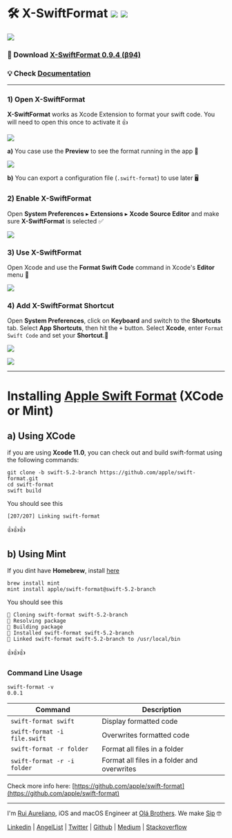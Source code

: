 # 🛠 X-SwiftFormat [![](https://img.shields.io/badge/license-MIT-eb3d33.svg)](https://raw.githubusercontent.com/ruiaureliano/X-SwiftFormat/master/LICENSE) ![](https://img.shields.io/badge/swift-5.2-eb3d33.svg)

![](./assets/xsf_header.png)

### 🔗 Download [X-SwiftFormat 0.9.4 (β94)](https://github.com/ruiaureliano/X-SwiftFormat/releases/download/β94/x-swiftformat_0.9.4_94.zip)
### 💡 Check [Documentation](https://github.com/ruiaureliano/X-SwiftFormat/blob/master/DOCS.md)

---

### 1) Open X-SwiftFormat

**X-SwiftFormat** works as Xcode Extension to format your swift code. You will need to open this once to activate it 👍

![](./assets/xsf_running.png)

**a)** You case use the **Preview** to see the format running in the app 🦾

![](./assets/xsf_format.gif)

**b)** You can export a configuration file (`.swift-format`) to use later 🖥

### 2) Enable X-SwiftFormat

Open **System Preferences** ▸ **Extensions** ▸ **Xcode Source Editor** and make sure **X-SwiftFormat** is selected ✅

![](./assets/xsf_extensions.png)

### 3) Use X-SwiftFormat

Open Xcode and use the **Format Swift Code** command in Xcode's **Editor** menu 🚀

![](./assets/xsf_usage.png)

### 4) Add X-SwiftFormat Shortcut

Open **System Preferences**, click on **Keyboard** and switch to the **Shortcuts** tab. Select **App Shortcuts**, then hit the <kbd>+</kbd> button. Select **Xcode**, enter `Format Swift Code` and set your **Shortcut**.👏

![](./assets/xsf_shortcuts.png)

![](./assets/xsf_shortcut_set.png)

---

# Installing [Apple Swift Format](https://github.com/apple/swift-format) (XCode or Mint)

## a) Using XCode
if you are using **Xcode 11.0**, you can check out and build swift-format using the following commands:

```
git clone -b swift-5.2-branch https://github.com/apple/swift-format.git
cd swift-format
swift build
```
You should see this
```
[207/207] Linking swift-format
```
👍👍👍

## b) Using Mint 

If you dint have **Homebrew**, install [here](https://brew.sh)

```
brew install mint
mint install apple/swift-format@swift-5.2-branch
```
You should see this
```
🌱 Cloning swift-format swift-5.2-branch
🌱 Resolving package
🌱 Building package
🌱 Installed swift-format swift-5.2-branch
🌱 Linked swift-format swift-5.2-branch to /usr/local/bin
```
👍👍👍

### Command Line Usage

```
swift-format -v
0.0.1
```

|Command | Description |
|-|-|
|`swift-format swift`|Display formatted code|
|`swift-format -i file.swift`|Overwrites formatted code|
|`swift-format -r folder`|Format all files in a folder|
|`swift-format -r -i folder`|Format all files in a folder and overwrites|

Check more info here: [https://github.com/apple/swift-format](https://github.com/apple/swift-format)

---

I'm [Rui Aureliano](http://ruiaureliano.com), iOS and macOS Engineer at [Olá Brothers](https://theolabrothers.com). We make [Sip](https://sipapp.io) 🤓

[Linkedin](https://www.linkedin.com/in/ruiaureliano) | [AngelList](https://angel.co/ruiaureliano) | [Twitter](https://twitter.com/ruiaureliano) | [Github](https://github.com/ruiaureliano) | [Medium](https://medium.com/@ruiaureliano) | [Stackoverflow](https://stackoverflow.com/users/881095/ruiaureliano)
